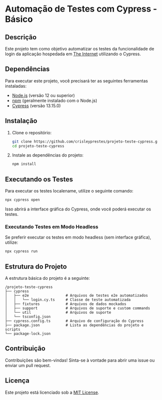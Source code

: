 # Automação de Testes com Cypress - Básico

## Descrição

Este projeto tem como objetivo automatizar os testes da funcionalidade de login da aplicação hospedada em [The Internet](https://the-internet.herokuapp.com/login) utilizando o Cypress.

## Dependências

Para executar este projeto, você precisará ter as seguintes ferramentas instaladas:

- [Node.js](https://nodejs.org/) (versão 12 ou superior)
- [npm](https://www.npmjs.com/) (geralmente instalado com o Node.js)
- [Cypress](https://www.cypress.io/) (versão 13.15.0)

## Instalação

1. Clone o repositório:

   ```bash
   git clone https://github.com/crisleyprestes/projeto-teste-cypress.git
   cd projeto-teste-cypress
   ```

2. Instale as dependências do projeto:

   ```bash
   npm install
   ```

## Executando os Testes

Para executar os testes localename, utilize o seguinte comando:

```bash
npx cypress open
```

Isso abrirá a interface gráfica do Cypress, onde você poderá executar os testes.


### Executando Testes em Modo Headless

Se preferir executar os testes em modo headless (sem interface gráfica), utilize:

```bash
npx cypress run
```

## Estrutura do Projeto

A estrutura básica do projeto é a seguinte:

```
/projeto-teste-cypress
├── cypress
│   ├── e2e                 # Arquivos de testes e2e automatizados
│   │   └── login.cy.ts     # Classe de teste automatizada
│   ├── fixtures            # Arquivos de dados mockados
│   ├── support             # Arquivos de suporte e custom commands
│   └── util                # Arquivos de suporte       
│   └── tsconfig.json       
├── cypress.config.ts       # Arquivo de configuração do Cypress
├── package.json            # Lista as dependências do projeto e scripts
└── package-lock.json
```

## Contribuição

Contribuições são bem-vindas! Sinta-se à vontade para abrir uma issue ou enviar um pull request.

## Licença

Este projeto está licenciado sob a [MIT License](LICENSE).